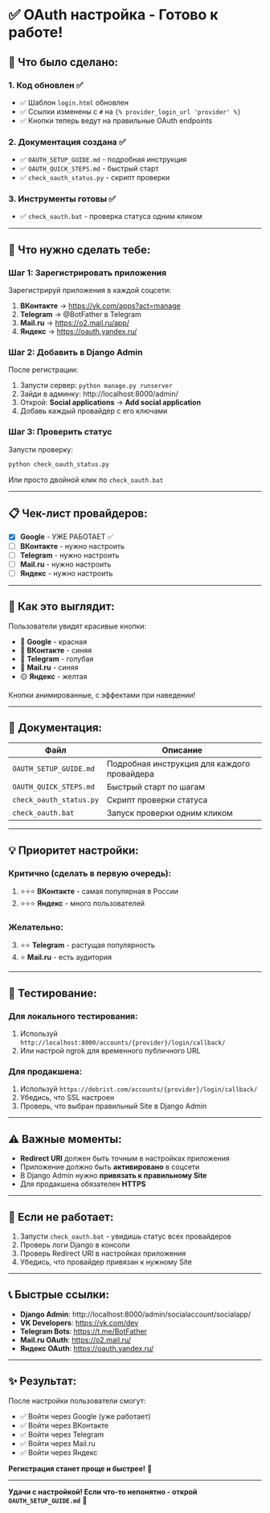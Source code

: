 # ✅ OAuth настройка - Готово к работе!

## 🎯 Что было сделано:

### 1. **Код обновлен** ✅
- ✅ Шаблон `login.html` обновлен
- ✅ Ссылки изменены с `#` на `{% provider_login_url 'provider' %}`
- ✅ Кнопки теперь ведут на правильные OAuth endpoints

### 2. **Документация создана** ✅
- ✅ `OAUTH_SETUP_GUIDE.md` - подробная инструкция
- ✅ `OAUTH_QUICK_STEPS.md` - быстрый старт
- ✅ `check_oauth_status.py` - скрипт проверки

### 3. **Инструменты готовы** ✅
- ✅ `check_oauth.bat` - проверка статуса одним кликом

---

## 🚀 Что нужно сделать тебе:

### Шаг 1: Зарегистрировать приложения

Зарегистрируй приложения в каждой соцсети:

1. **ВКонтакте** → https://vk.com/apps?act=manage
2. **Telegram** → @BotFather в Telegram
3. **Mail.ru** → https://o2.mail.ru/app/
4. **Яндекс** → https://oauth.yandex.ru/

### Шаг 2: Добавить в Django Admin

После регистрации:

1. Запусти сервер: `python manage.py runserver`
2. Зайди в админку: http://localhost:8000/admin/
3. Открой: **Social applications** → **Add social application**
4. Добавь каждый провайдер с его ключами

### Шаг 3: Проверить статус

Запусти проверку:
```bash
python check_oauth_status.py
```

Или просто двойной клик по `check_oauth.bat`

---

## 📋 Чек-лист провайдеров:

- [x] **Google** - УЖЕ РАБОТАЕТ ✅
- [ ] **ВКонтакте** - нужно настроить
- [ ] **Telegram** - нужно настроить  
- [ ] **Mail.ru** - нужно настроить
- [ ] **Яндекс** - нужно настроить

---

## 🎨 Как это выглядит:

Пользователи увидят красивые кнопки:
- 🔴 **Google** - красная
- 🔵 **ВКонтакте** - синяя
- 💙 **Telegram** - голубая
- 📧 **Mail.ru** - синяя
- 🟡 **Яндекс** - желтая

Кнопки анимированные, с эффектами при наведении!

---

## 📖 Документация:

| Файл | Описание |
|------|----------|
| `OAUTH_SETUP_GUIDE.md` | Подробная инструкция для каждого провайдера |
| `OAUTH_QUICK_STEPS.md` | Быстрый старт по шагам |
| `check_oauth_status.py` | Скрипт проверки статуса |
| `check_oauth.bat` | Запуск проверки одним кликом |

---

## 💡 Приоритет настройки:

### Критично (сделать в первую очередь):
1. ⭐⭐⭐ **ВКонтакте** - самая популярная в России
2. ⭐⭐⭐ **Яндекс** - много пользователей

### Желательно:
3. ⭐⭐ **Telegram** - растущая популярность
4. ⭐ **Mail.ru** - есть аудитория

---

## 🧪 Тестирование:

### Для локального тестирования:
1. Используй `http://localhost:8000/accounts/{provider}/login/callback/`
2. Или настрой ngrok для временного публичного URL

### Для продакшена:
1. Используй `https://dobrist.com/accounts/{provider}/login/callback/`
2. Убедись, что SSL настроен
3. Проверь, что выбран правильный Site в Django Admin

---

## ⚠️ Важные моменты:

- **Redirect URI** должен быть точным в настройках приложения
- Приложение должно быть **активировано** в соцсети
- В Django Admin нужно **привязать к правильному Site**
- Для продакшена обязателен **HTTPS**

---

## 🐛 Если не работает:

1. Запусти `check_oauth.bat` - увидишь статус всех провайдеров
2. Проверь логи Django в консоли
3. Проверь Redirect URI в настройках приложения
4. Убедись, что провайдер привязан к нужному Site

---

## 📞 Быстрые ссылки:

- **Django Admin**: http://localhost:8000/admin/socialaccount/socialapp/
- **VK Developers**: https://vk.com/dev
- **Telegram Bots**: https://t.me/BotFather
- **Mail.ru OAuth**: https://o2.mail.ru/
- **Яндекс OAuth**: https://oauth.yandex.ru/

---

## ✨ Результат:

После настройки пользователи смогут:
- ✅ Войти через Google (уже работает)
- ✅ Войти через ВКонтакте
- ✅ Войти через Telegram
- ✅ Войти через Mail.ru
- ✅ Войти через Яндекс

**Регистрация станет проще и быстрее!** 🎉

---

**Удачи с настройкой! Если что-то непонятно - открой `OAUTH_SETUP_GUIDE.md`** 📖
